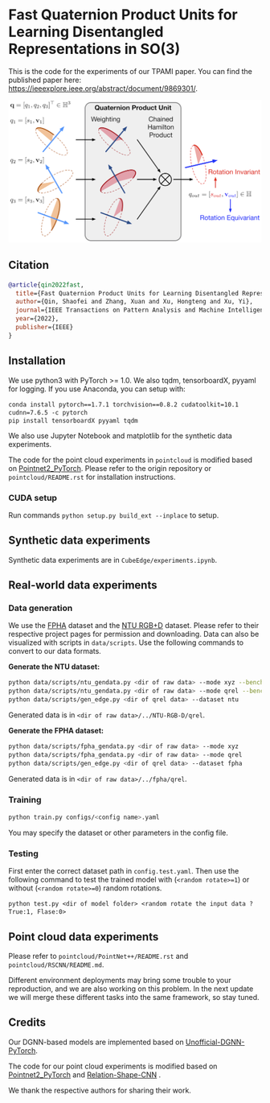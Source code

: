# Fast Quaternion Product Units for Learning Disentangled Representations in SO(3)

This is the code for the experiments of our TPAMI paper. You can find the published paper here: https://ieeexplore.ieee.org/abstract/document/9869301/.

<p align="center">
<img src="doc/qpu_scheme.png" width="550">
</p>

## Citation
```bib
@article{qin2022fast,
  title={Fast Quaternion Product Units for Learning Disentangled Representations in $$\backslash$mathbb $\{$SO$\}$(3) $},
  author={Qin, Shaofei and Zhang, Xuan and Xu, Hongteng and Xu, Yi},
  journal={IEEE Transactions on Pattern Analysis and Machine Intelligence},
  year={2022},
  publisher={IEEE}
}
```

## Installation

We use python3 with PyTorch >= 1.0. We also tqdm, tensorboardX, pyyaml for logging. If you use Anaconda, you can setup with:

```shell
conda install pytorch==1.7.1 torchvision==0.8.2 cudatoolkit=10.1 cudnn=7.6.5 -c pytorch
pip install tensorboardX pyyaml tqdm
```

We also use Jupyter Notebook and matplotlib for the synthetic data experiments.  

The code for the point cloud experiments in `pointcloud` is modified based on [Pointnet2_PyTorch](https://github.com/erikwijmans/Pointnet2_PyTorch). Please refer to the origin repository or `pointcloud/README.rst` for installation instructions.

### CUDA setup

Run commands `python setup.py build_ext --inplace` to setup. 

## Synthetic data experiments

Synthetic data experiments are in `CubeEdge/experiments.ipynb`.

## Real-world data experiments

###  Data generation

We use the  [FPHA](https://github.com/guiggh/hand_pose_action) dataset and the  [NTU RGB+D](https://github.com/shahroudy/NTURGB-D) dataset. Please refer to their respective project pages for permission and downloading. Data can also be visualized with scripts in `data/scripts`. Use the following commands to convert to our data formats.

**Generate the NTU  dataset:**

```bash
python data/scripts/ntu_gendata.py <dir of raw data> --mode xyz --bench <xview or xsub>
python data/scripts/ntu_gendata.py <dir of raw data> --mode qrel --bench <xview or xsub>
python data/scripts/gen_edge.py <dir of qrel data> --dataset ntu
```

Generated data is in `<dir of raw data>/../NTU-RGB-D/qrel`.

**Generate the FPHA dataset:**

```bash
python data/scripts/fpha_gendata.py <dir of raw data> --mode xyz
python data/scripts/fpha_gendata.py <dir of raw data> --mode qrel
python data/scripts/gen_edge.py <dir of qrel data> --dataset fpha
```

Generated data is in `<dir of raw data>/../fpha/qrel`.

### Training

```bash
python train.py configs/<config name>.yaml
```

You may specify the dataset or other parameters in the config file.

### Testing

First enter the correct dataset path in `config.test.yaml`. Then use the following command to test the trained model with (`<random rotate>=1`) or without (`<random rotate>=0`) random rotations.

```shell
python test.py <dir of model folder> <random rotate the input data ? True:1, Flase:0>
```



## Point cloud data experiments

Please refer to `pointcloud/PointNet++/README.rst` and `pointcloud/RSCNN/README.md`.

Different environment deployments may bring some trouble to your reproduction, and we are also working on this problem. In the next update we will merge these different tasks into the same framework, so stay tuned.
## Credits

Our DGNN-based models are implemented based on [Unofficial-DGNN-PyTorch](https://github.com/kenziyuliu/Unofficial-DGNN-PyTorch).

The code for our point cloud experiments is modified based on [Pointnet2_PyTorch](https://github.com/erikwijmans/Pointnet2_PyTorch) and  [Relation-Shape-CNN](https://github.com/Yochengliu/Relation-Shape-CNN) .

We thank the respective authors for sharing their work.